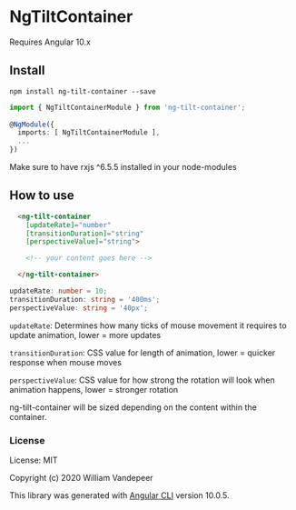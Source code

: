 # NgTiltContainer

Requires Angular 10.x

## Install

`npm install ng-tilt-container --save`

```Typescript
import { NgTiltContainerModule } from 'ng-tilt-container';
 
@NgModule({
  imports: [ NgTiltContainerModule ],
  ...
})
```
Make sure to have rxjs ^6.5.5 installed in your node-modules

## How to use

```html
  <ng-tilt-container
    [updateRate]="number"
    [transitionDuration]="string"
    [perspectiveValue]="string">

    <!-- your content goes here -->

  </ng-tilt-container>
```
```Typescript
updateRate: number = 10;
transitionDuration: string = '400ms';
perspectiveValue: string = '40px';
```

`updateRate`: Determines how many ticks of mouse movement it requires to update animation, lower = more updates

`transitionDuration`: CSS value for length of animation, lower = quicker response when mouse moves

`perspectiveValue`: CSS value for how strong the rotation will look when animation happens, lower = stronger rotation

ng-tilt-container will be sized depending on the content within the container.

### License

License: MIT

Copyright (c) 2020 William Vandepeer

This library was generated with [Angular CLI](https://github.com/angular/angular-cli) version 10.0.5.

